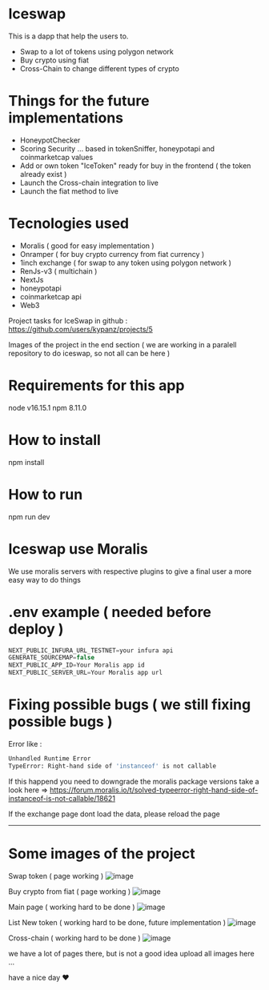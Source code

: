 # Iceswap
This is a dapp that help the users to.
- Swap to a lot of tokens using polygon network
- Buy crypto using fiat
- Cross-Chain to change different types of crypto

# Things for the future implementations
- HoneypotChecker
- Scoring Security ... based in tokenSniffer, honeypotapi and coinmarketcap values
- Add or own token "IceToken" ready for buy in the frontend ( the token already exist )
- Launch the Cross-chain integration to live
- Launch the fiat method to live

# Tecnologies used
- Moralis ( good for easy implementation )
- Onramper ( for buy crypto currency from fiat currency )
- 1inch exchange ( for swap to any token using polygon network )
- RenJs-v3 ( multichain )
- NextJs
- honeypotapi
- coinmarketcap api
- Web3

Project tasks for IceSwap in github : https://github.com/users/kypanz/projects/5

Images of the project in the end section ( we are working in a paralell repository to do iceswap, so not all can be here )

# Requirements for this app
node v16.15.1
npm 8.11.0

# How to install
npm install

# How to run
npm run dev

# Iceswap use Moralis
We use moralis servers with respective plugins to give a final user a more easy way to do things

# .env example ( needed before deploy )
```javascript
NEXT_PUBLIC_INFURA_URL_TESTNET=your infura api
GENERATE_SOURCEMAP=false
NEXT_PUBLIC_APP_ID=Your Moralis app id
NEXT_PUBLIC_SERVER_URL=Your Moralis app url
```

# Fixing possible bugs ( we still fixing possible bugs )

Error like :

```bash
Unhandled Runtime Error
TypeError: Right-hand side of 'instanceof' is not callable
```

If this happend you need to downgrade the moralis package versions
take a look here => https://forum.moralis.io/t/solved-typeerror-right-hand-side-of-instanceof-is-not-callable/18621


If the exchange page dont load the data, please reload the page

------


# Some images of the project

Swap token ( page working )
![image](https://user-images.githubusercontent.com/37570367/186028863-91a9df80-9f8d-4d9a-8d95-d18414ca0996.png)

Buy crypto from fiat ( page working )
![image](https://user-images.githubusercontent.com/37570367/186029092-77699513-92b5-4d2d-b351-3edb5da9475b.png)

Main page ( working hard to be done )
![image](https://user-images.githubusercontent.com/37570367/186028912-6f4421de-17d4-4c5e-bc90-6c8c018b2eb6.png)

List New token ( working hard to be done, future implementation )
![image](https://user-images.githubusercontent.com/37570367/186029025-45c3f280-4184-43ac-a09e-22e9f12c5624.png)

Cross-chain ( working hard to be done )
![image](https://user-images.githubusercontent.com/37570367/186029966-a811b4e2-25c7-42ad-88e7-01f9e12b5016.png)

we have a lot of pages there, but is not a good idea upload all images here ...

have a nice day :heart:
